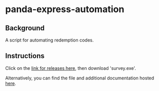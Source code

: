 # panda-express-automation

## Background
A script for automating redemption codes.

## Instructions
Click on the [link for releases here](https://github.com/weialbert/panda-express-automation/releases/tag/stable ), then download 'survey.exe'.

Alternatively, you can find the file and additional documentation hosted [here](https://www.youtube.com/watch?v=dQw4w9WgXcQ).
